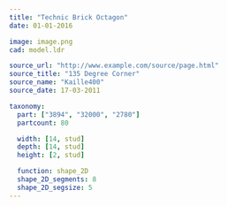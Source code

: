 ```yaml
---
title: "Technic Brick Octagon"
date: 01-01-2016

image: image.png
cad: model.ldr

source_url: "http://www.example.com/source/page.html"
source_title: "135 Degree Corner"
source_name: "Kaille400"
source_date: 17-03-2011

taxonomy:
  part: ["3894", "32000", "2780"]
  partcount: 80

  width: [14, stud]
  depth: [14, stud]
  height: [2, stud]

  function: shape_2D
  shape_2D_segments: 8
  shape_2D_segsize: 5
---
```

